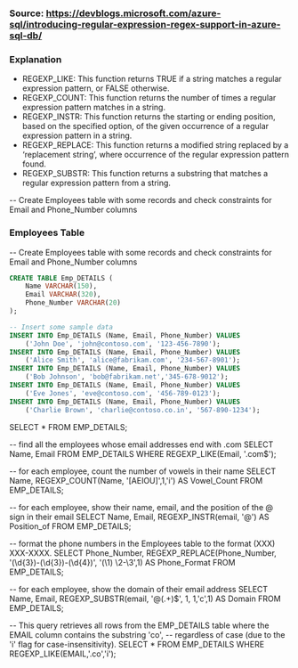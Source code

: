 ### Source: https://devblogs.microsoft.com/azure-sql/introducing-regular-expression-regex-support-in-azure-sql-db/

### Explanation
* REGEXP_LIKE: This function returns TRUE if a string matches a regular expression pattern, or FALSE otherwise.
* REGEXP_COUNT: This function returns the number of times a regular expression pattern matches in a string.
* REGEXP_INSTR: This function returns the starting or ending position, based on the specified option, of the given occurrence of a regular expression pattern in a string.
* REGEXP_REPLACE: This function returns a modified string replaced by a ‘replacement string’, where occurrence of the regular expression pattern found.
* REGEXP_SUBSTR: This function returns a substring that matches a regular expression pattern from a string.

-- Create Employees table with some records and check constraints for Email and Phone_Number columns
### Employees Table
-- Create Employees table with some records and check constraints for Email and Phone_Number columns
```sql
CREATE TABLE Emp_DETAILS (
    Name VARCHAR(150),
    Email VARCHAR(320),
    Phone_Number VARCHAR(20)
);
```
```sql
-- Insert some sample data
INSERT INTO Emp_DETAILS (Name, Email, Phone_Number) VALUES
    ('John Doe', 'john@contoso.com', '123-456-7890');
INSERT INTO Emp_DETAILS (Name, Email, Phone_Number) VALUES
    ('Alice Smith', 'alice@fabrikam.com', '234-567-8901');
INSERT INTO Emp_DETAILS (Name, Email, Phone_Number) VALUES
    ('Bob Johnson', 'bob@fabrikam.net','345-678-9012');
INSERT INTO Emp_DETAILS (Name, Email, Phone_Number) VALUES
    ('Eve Jones', 'eve@contoso.com', '456-789-0123');
INSERT INTO Emp_DETAILS (Name, Email, Phone_Number) VALUES
    ('Charlie Brown', 'charlie@contoso.co.in', '567-890-1234');
```

SELECT * FROM EMP_DETAILS;

-- find all the employees whose email addresses end with .com
SELECT Name, Email FROM EMP_DETAILS WHERE REGEXP_LIKE(Email, '\.com$');

-- for each employee, count the number of vowels in their name
SELECT Name, REGEXP_COUNT(Name, '[AEIOU]',1,'i') AS Vowel_Count FROM EMP_DETAILS;

-- for each employee, show their name, email, and the position of the @ sign in their email
SELECT Name, Email, REGEXP_INSTR(email, '@') AS Position_of FROM EMP_DETAILS;

-- format the phone numbers in the Employees table to the format (XXX) XXX-XXXX.
SELECT Phone_Number, REGEXP_REPLACE(Phone_Number, '(\d{3})-(\d{3})-(\d{4})', '(\1) \2-\3',1) AS Phone_Format FROM EMP_DETAILS;

-- for each employee, show the domain of their email address
SELECT Name, Email, REGEXP_SUBSTR(email, '@(.+)$', 1, 1,'c',1) AS Domain FROM EMP_DETAILS;

-- This query retrieves all rows from the EMP_DETAILS table where the EMAIL column contains the substring 'co', 
-- regardless of case (due to the 'i' flag for case-insensitivity).
SELECT * FROM EMP_DETAILS WHERE REGEXP_LIKE(EMAIL,'.co','i');
